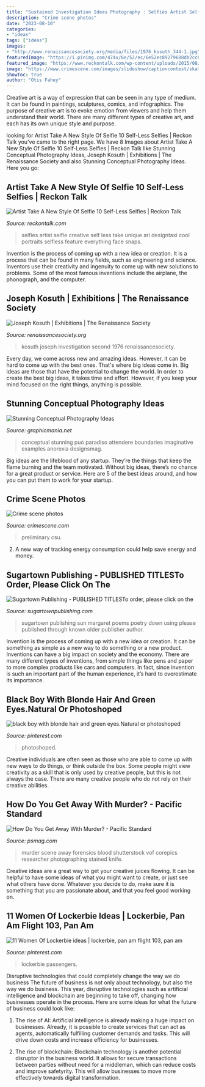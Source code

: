 ```yaml
---
title: "Sustained Investigation Ideas Photography : Selfies Artist Selfie Creative Self Less Take Unique Ari Designtaxi Cool Portraits Selfless Feature Everything Face Snaps"
description: "Crime scene photos"
date: "2023-08-10"
categories:
- "ideas"
tags: ["ideas"]
images:
- "http://www.renaissancesociety.org/media/files/1976_kosuth_344-1.jpg"
featuredImage: "https://i.pinimg.com/474x/6e/52/ec/6e52ec89279688db2cc0cd5390098436--pan-am-crime.jpg"
featured_image: "https://www.reckontalk.com/wp-content/uploads/2015/08/Artist-Take-A-New-Style-Of-Selfie-10-Self-Less-Selfies-1.jpg"
image: "https://www.crimescene.com/images/slideshow/captioncontest/skater/blood-with-hand.jpg"
ShowToc: true
author: "Otis Fahey"
---
```



Creative art is a way of expression that can be seen in any type of medium. It can be found in paintings, sculptures, comics, and infographics. The purpose of creative art is to evoke emotion from viewers and help them understand their world. There are many different types of creative art, and each has its own unique style and purpose.

	

		
looking for Artist Take A New Style Of Selfie 10 Self-Less Selfies | Reckon Talk you've came to the right page. We have 8 Images about Artist Take A New Style Of Selfie 10 Self-Less Selfies | Reckon Talk like Stunning Conceptual Photography Ideas, Joseph Kosuth | Exhibitions | The Renaissance Society and also Stunning Conceptual Photography Ideas. Here you go:
		
    
## Artist Take A New Style Of Selfie 10 Self-Less Selfies | Reckon Talk

<img loading=lazy src="https://www.reckontalk.com/wp-content/uploads/2015/08/Artist-Take-A-New-Style-Of-Selfie-10-Self-Less-Selfies-1.jpg" onerror="this.onerror=null;this.src='https://tse2.mm.bing.net/th?id=OIP.bFW4GEMGhSy249WKfcqQpAHaHZ&amp;pid=15.1';" alt="Artist Take A New Style Of Selfie 10 Self-Less Selfies | Reckon Talk">

_Source: reckontalk.com_

>selfies artist selfie creative self less take unique ari designtaxi cool portraits selfless feature everything face snaps. 

	

Invention is the process of coming up with a new idea or creation. It is a process that can be found in many fields, such as engineering and science. Inventors use their creativity and ingenuity to come up with new solutions to problems. Some of the most famous inventions include the airplane, the phonograph, and the computer.

    
## Joseph Kosuth | Exhibitions | The Renaissance Society

<img loading=lazy src="http://www.renaissancesociety.org/media/files/1976_kosuth_344-1.jpg" onerror="this.onerror=null;this.src='https://tse2.mm.bing.net/th?id=OIP.A4YCtFBfVHyfjUmP-kxM0wHaFq&amp;pid=15.1';" alt="Joseph Kosuth | Exhibitions | The Renaissance Society">

_Source: renaissancesociety.org_

>kosuth joseph investigation second 1976 renaissancesociety. 

	

Every day, we come across new and amazing ideas. However, it can be hard to come up with the best ones. That's where big ideas come in. Big ideas are those that have the potential to change the world. In order to create the best big ideas, it takes time and effort. However, if you keep your mind focused on the right things, anything is possible.

    
## Stunning Conceptual Photography Ideas

<img loading=lazy src="http://graphicmania.net/wp-content/uploads/12022011/concept01.jpg" onerror="this.onerror=null;this.src='https://tse1.mm.bing.net/th?id=OIP.TUiy-Tm4Q0Phf8gjAbzbmgHaLY&amp;pid=15.1';" alt="Stunning Conceptual Photography Ideas">

_Source: graphicmania.net_

>conceptual stunning può paradiso attendere boundaries imaginative examples anorexia designsmag. 

	

Big ideas are the lifeblood of any startup. They’re the things that keep the flame burning and the team motivated. Without big ideas, there’s no chance for a great product or service. Here are 5 of the best ideas around, and how you can put them to work for your startup.

    
## Crime Scene Photos

<img loading=lazy src="https://www.crimescene.com/images/slideshow/captioncontest/skater/blood-with-hand.jpg" onerror="this.onerror=null;this.src='https://tse3.mm.bing.net/th?id=OIP.0bLSw-1gMr2QsddY-cdq6QHaFj&amp;pid=15.1';" alt="Crime scene photos">

_Source: crimescene.com_

>preliminary csu. 

	

2. A new way of tracking energy consumption could help save energy and money.

    
## Sugartown Publishing - PUBLISHED TITLESTo Order, Please Click On The

<img loading=lazy src="http://www.sugartownpublishing.com/yahoo_site_admin/assets/images/Sun_on_the_Rind_Cover_Marketing_300.149153919_std.jpg" onerror="this.onerror=null;this.src='https://tse3.mm.bing.net/th?id=OIP.BZeFfOSK70P4NpeERtKLLAHaLG&amp;pid=15.1';" alt="Sugartown Publishing - PUBLISHED TITLESTo order, please click on the">

_Source: sugartownpublishing.com_

>sugartown publishing sun margaret poems poetry down using please published through known older publisher author. 

	

Invention is the process of coming up with a new idea or creation. It can be something as simple as a new way to do something or a new product. Inventions can have a big impact on society and the economy. There are many different types of inventions, from simple things like pens and paper to more complex products like cars and computers. In fact, since invention is such an important part of the human experience, it’s hard to overestimate its importance.

    
## Black Boy With Blonde Hair And Green Eyes.Natural Or Photoshoped

<img loading=lazy src="https://i.pinimg.com/736x/bd/e1/f1/bde1f187a0c12ccdbc838b16f52b66b7--blonde-curly-hair-amber-eyes.jpg" onerror="this.onerror=null;this.src='https://tse2.mm.bing.net/th?id=OIP.BREUh0_96jqhXbCeOaryYgHaHa&amp;pid=15.1';" alt="black boy with blonde hair and green eyes.Natural or photoshoped">

_Source: pinterest.com_

>photoshoped. 

	

Creative individuals are often seen as those who are able to come up with new ways to do things, or think outside the box. Some people might view creativity as a skill that is only used by creative people, but this is not always the case. There are many creative people who do not rely on their creative abilities.

    
## How Do You Get Away With Murder? - Pacific Standard

<img loading=lazy src="https://psmag.com/.image/t_share/MTI5MTYxMjE5NTE1ODg2MjEx/shutterstock_135187676jpg.jpg" onerror="this.onerror=null;this.src='https://tse2.mm.bing.net/th?id=OIP.fjcChrsy82uNbwru2rLxSwHaE8&amp;pid=15.1';" alt="How Do You Get Away With Murder? - Pacific Standard">

_Source: psmag.com_

>murder scene away forensics blood shutterstock vof corepics researcher photographing stained knife. 

	

Creative ideas are a great way to get your creative juices flowing. It can be helpful to have some ideas of what you might want to create, or just see what others have done. Whatever you decide to do, make sure it is something that you are passionate about, and that you feel good working on.

    
## 11 Women Of Lockerbie Ideas | Lockerbie, Pan Am Flight 103, Pan Am

<img loading=lazy src="https://i.pinimg.com/474x/6e/52/ec/6e52ec89279688db2cc0cd5390098436--pan-am-crime.jpg" onerror="this.onerror=null;this.src='https://tse4.mm.bing.net/th?id=OIP.GXu8mvP3VnRft70qMTebeAAAAA&amp;pid=15.1';" alt="11 Women Of Lockerbie ideas | lockerbie, pan am flight 103, pan am">

_Source: pinterest.com_

>lockerbie passengers. 

	

Disruptive technologies that could completely change the way we do business
The future of business is not only about technology, but also the way we do business. This year, disruptive technologies such as artificial intelligence and blockchain are beginning to take off, changing how businesses operate in the process. Here are some ideas for what the future of business could look like:
1. The rise of AI: Artificial intelligence is already making a huge impact on businesses. Already, it is possible to create services that can act as agents, automatically fulfilling customer demands and tasks. This will drive down costs and increase efficiency for businesses.

2. The rise of blockchain: Blockchain technology is another potential disruptor in the business world. It allows for secure transactions between parties without need for a middleman, which can reduce costs and improve safetyrity. This will allow businesses to move more effectively towards digital transformation.


